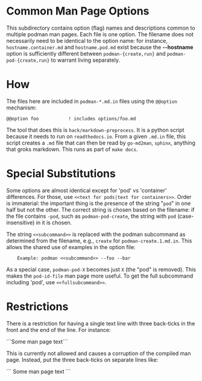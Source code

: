 Common Man Page Options
=======================

This subdirectory contains option (flag) names and descriptions
common to multiple podman man pages. Each file is one option. The
filename does not necessarily need to be identical to the option
name: for instance, `hostname.container.md` and `hostname.pod.md`
exist because the **--hostname** option is sufficiently different
between `podman-{create,run}` and `podman-pod-{create,run}` to
warrant living separately.

How
===

The files here are included in `podman-*.md.in` files using the `@@option`
mechanism:

```
@@option foo           ! includes options/foo.md
```

The tool that does this is `hack/markdown-preprocess`. It is a python
script because it needs to run on `readthedocs.io`. From a given `.md.in`
file, this script creates a `.md` file that can then be read by
`go-md2man`, `sphinx`, anything that groks markdown. This runs as
part of `make docs`.

Special Substitutions
=====================

Some options are almost identical except for 'pod' vs 'container'
differences. For those, use `<<text for pods|text for containers>>`.
Order is immaterial: the important thing is the presence of the
string "`pod`" in one half but not the other. The correct string
is chosen based on the filename: if the file contains `-pod`,
such as `podman-pod-create`, the string with `pod` (case-insensitive)
in it is chosen.

The string `<<subcommand>>` is replaced with the podman subcommand
as determined from the filename, e.g., `create` for `podman-create.1.md.in`.
This allows the shared use of examples in the option file:
```
    Example: podman <<subcommand>> --foo --bar
```
As a special case, `podman-pod-X` becomes just `X` (the "pod" is removed).
This makes the `pod-id-file` man page more useful. To get the full
subcommand including 'pod', use `<<fullsubcommand>>`.

Restrictions
============

There is a restriction for having a single text line with three
back-ticks in the front and the end of the line.  For instance:

\`\`\`Some man page text\`\`\`

This is currently not allowed and causes a corruption of the
compiled man page.  Instead, put the three back-ticks on separate
lines like:

\`\`\`
Some man page text
\`\`\`

